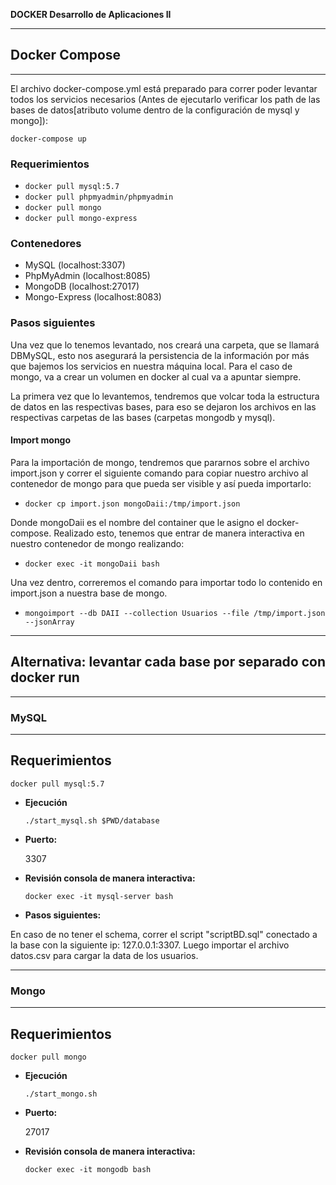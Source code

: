 **DOCKER Desarrollo de Aplicaciones II**

----
## **Docker Compose**
----

El archivo docker-compose.yml está preparado para correr poder levantar todos los servicios necesarios (Antes de ejecutarlo verificar los path de las bases de datos[atributo volume dentro de la configuración de mysql y mongo]):

``` docker-compose up ```

### **Requerimientos**

* ``` docker pull mysql:5.7  ```
* ``` docker pull phpmyadmin/phpmyadmin  ```
* ``` docker pull mongo ```
* ``` docker pull mongo-express ```

### **Contenedores**

* MySQL (localhost:3307)
* PhpMyAdmin (localhost:8085)
* MongoDB (localhost:27017)
* Mongo-Express (localhost:8083)

### **Pasos siguientes**
Una vez que lo tenemos levantado, nos creará una carpeta, que se llamará  DBMySQL, esto nos asegurará la persistencia de la información por más que bajemos los servicios en nuestra máquina local. Para el caso de mongo, va a crear un volumen en docker al cual va a apuntar siempre.

La primera vez que lo levantemos, tendremos que volcar toda la estructura de datos en las respectivas bases, para eso se dejaron los archivos en las respectivas carpetas de las bases (carpetas mongodb y mysql).

#### **Import mongo**
Para la importación de mongo, tendremos que pararnos sobre el archivo import.json y correr el siguiente comando para copiar nuestro archivo al contenedor de mongo para que pueda ser visible y así pueda importarlo:

* ```docker cp import.json mongoDaii:/tmp/import.json ```

Donde mongoDaii es el nombre del container que le asigno el docker-compose. Realizado esto, tenemos que entrar de manera interactiva en nuestro contenedor de mongo realizando:

* ```docker exec -it mongoDaii bash ```

Una vez dentro, correremos el comando para importar todo lo contenido en import.json a nuestra base de mongo.

* ``` mongoimport --db DAII --collection Usuarios --file /tmp/import.json --jsonArray ```
----
## **Alternativa: levantar cada base por separado con docker run**

----
### **MySQL**

----
**Requerimientos**
----
  ```docker pull mysql:5.7 ```

* **Ejecución**

  ``` ./start_mysql.sh $PWD/database ```

* **Puerto:**

  3307

* **Revisión consola de manera interactiva:**

  ```docker exec -it mysql-server bash ```

* **Pasos siguientes:**

En caso de no tener el schema, correr el script "scriptBD.sql" conectado a la base con la siguiente ip: 127.0.0.1:3307. Luego importar el archivo datos.csv para cargar la data de los usuarios.

----
### **Mongo**

----
**Requerimientos**
----
  ```docker pull mongo ```

* **Ejecución**

  ``` ./start_mongo.sh ```

* **Puerto:**

  27017

* **Revisión consola de manera interactiva:**

  ```docker exec -it mongodb bash ```